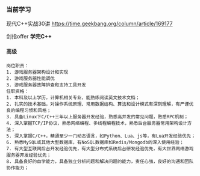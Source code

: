 ### 当前学习

现代C++实战30讲 <https://time.geekbang.org/column/article/169177>

剑指offer **学完C++**



#### 高级
```
岗位职责：
1. 游戏服务器架构设计和实现
2. 游戏服务器性能调优
3. 游戏服务器故障排查和支持工具开发
任职资格：
1. 本科及以上学历，计算机相关专业，能熟练阅读英文技术文档；
2. 扎实的技术基础，对操作系统原理、常用数据结构、算法和设计模式有深刻理解，有严谨优良的编程习惯和风格；
3. 具备Linux下C/C++三年以上服务器开发经验，熟悉高并发的常见问题，熟悉RPC机制；
4. 深入掌握TCP/IP协议，熟悉网络编程、多线程编程技术，熟悉后台服务器常用架构设计方法；
5. 深入掌握C/C++，精通至少一门动态语言，如Python、Lua、js等，有Lua开发经验优先；
6. 熟悉MySQL或其他大型数据库，有NoSQL数据库如Redis/Mongodb的深入使用经验；
7. 有大型互联网后台开发经验优先，有大型分布式系统后台研发经验优先，有大世界网络游戏服务器开发经验优先；
8. 具备良好的自学能力，具备独立分析问题和解决问题的能力，责任心强，良好的沟通和团队协作能力；
```
